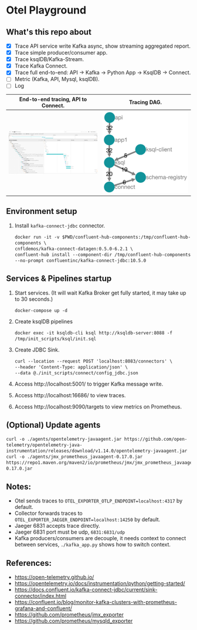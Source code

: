 # Otel Playground

## What's this repo about

- [x] Trace API service write Kafka async, show streaming aggregated report.
- [x] Trace simple producer/consumer app.
- [x] Trace ksqlDB/Kafka-Stream.
- [x] Trace Kafka Connect.
- [x] Trace full end-to-end: API -> Kafka -> Python App -> KsqlDB -> Connect.
- [ ] Metric (Kafka, API, Mysql, ksqlDB).
- [ ] Log

|End-to-end tracing, API to Connect.|Tracing DAG.|
|-----------------------------------|------------|
|![End2End-Tracing](images/e2e_tracing.png)|![Tracing-DAG](images/dag.png)|

## Environment setup

1. Install `kafka-connect-jdbc` connector.
   ```
   docker run -it -v $PWD/confluent-hub-components:/tmp/confluent-hub-components \
   cnfldemos/kafka-connect-datagen:0.5.0-6.2.1 \
   confluent-hub install --component-dir /tmp/confluent-hub-components --no-prompt confluentinc/kafka-connect-jdbc:10.5.0
   ```

## Services & Pipelines startup

1. Start services. (It will wait Kafka Broker get fully started, it may take up to 30 seconds.)
    ```
    docker-compose up -d
    ``` 

2. Create ksqlDB pipelines
   ```
   docker exec -it ksqldb-cli ksql http://ksqldb-server:8088 -f /tmp/init_scripts/ksql/init.sql
   ```

3. Create JDBC Sink.
   ```
   curl --location --request POST 'localhost:8083/connectors' \
   --header 'Content-Type: application/json' \
   --data @./init_scripts/connect/config_jdbc.json
   ```

4. Access http://localhost:5001/ to trigger Kafka message write.
5. Access http://localhost:16686/ to view traces.
6. Access http://localhost:9090/targets to view metrics on Prometheus.

## (Optional) Update agents

```
curl -o ./agents/opentelemetry-javaagent.jar https://github.com/open-telemetry/opentelemetry-java-instrumentation/releases/download/v1.14.0/opentelemetry-javaagent.jar
curl -o ./agents/jmx_prometheus_javaagent-0.17.0.jar https://repo1.maven.org/maven2/io/prometheus/jmx/jmx_prometheus_javaagent/0.17.0/jmx_prometheus_javaagent-0.17.0.jar
```

## Notes:

- Otel sends traces to `OTEL_EXPORTER_OTLP_ENDPOINT=localhost:4317` by default.
- Collector forwards traces to `OTEL_EXPORTER_JAEGER_ENDPOINT=localhost:14250` by default.
- Jaeger 6831 accepts trace directly.
- Jaeger 6831 port must be udp, `6831:6831/udp`
- Kafka producers/consumers are decouple, it needs context to connect between services, `./kafka_app.py` shows how to
  switch context.

## References:

- https://open-telemetry.github.io/
- https://opentelemetry.io/docs/instrumentation/python/getting-started/
- https://docs.confluent.io/kafka-connect-jdbc/current/sink-connector/index.html
- https://confluent.io/blog/monitor-kafka-clusters-with-prometheus-grafana-and-confluent/
- https://github.com/prometheus/jmx_exporter
- https://github.com/prometheus/mysqld_exporter
